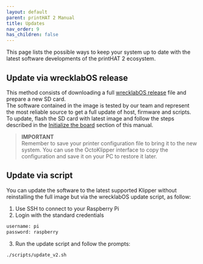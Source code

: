 ```yaml
---
layout: default
parent: printHAT 2 Manual
title: Updates
nav_order: 9
has_children: false
---
```


This page lists the possible ways to keep your system up to date with the latest software developments of the printHAT 2 ecosystem.

## Update via wrecklabOS release
This method consists of downloading a full [wrecklabOS release](https://github.com/wreck-lab/wrecklabOS/releases) file and prepare a new SD card.  
The software contained in the image is tested by our team and represent the most reliable source to get a full update of host, firmware and scripts.  
To update, flash the SD card with latest image and follow the steps described in the [Initialize the board](initialize) section of this manual.

> **IMPORTANT**  
Remember to save your printer configuration file to bring it to the new system. You can use the OctoKlipper interface to copy the configuration and save it on your PC to restore it later.

## Update via script
You can update the software to the latest supported Klipper without reinstalling the full image but via the wrecklabOS update script, as follow:

1. Use SSH to connect to your Raspberry Pi
2. Login with the standard credentials
```py
username: pi
password: raspberry
```
3. Run the update script and follow the prompts:
```bash
./scripts/update_v2.sh
```
